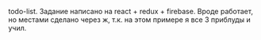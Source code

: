 todo-list.
Задание написано на react + redux + firebase.
Вроде работает, но местами сделано через ж, т.к. на этом примере я все 3 приблуды и учил.